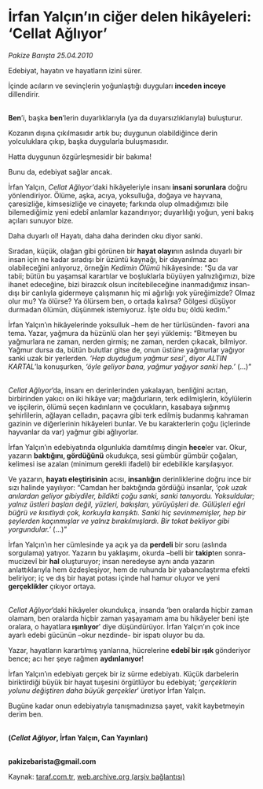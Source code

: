 # İrfan Yalçın’ın ciğer delen hikâyeleri: ‘Cellat Ağlıyor’

*Pakize Barışta 25.04.2010*

<div class="yazi"><p>Edebiyat, hayatın ve hayatların izini sürer. </p>
<p>İçinde acıların ve sevinçlerin yoğunlaştığı duyguları <b>inceden inceye</b> dillendirir.</p>
<p><b><br/>Ben</b>’i, başka <b>ben</b>’lerin duyarlıklarıyla (ya da duyarsızlıklarıyla) buluşturur.</p>
<p>Kozanın dışına çıkılmasıdır artık bu; duygunun olabildiğince derin yolculuklara çıkıp, başka duygularla buluşmasıdır.</p>
<p>Hatta duygunun özgürleşmesidir bir bakıma!</p>
<p>Bunu da, edebiyat sağlar ancak.</p>
<p>İrfan Yalçın, <i>Cellat Ağlıyor’</i>daki hikâyeleriyle insanı<b> insani sorunlara</b> doğru yönlendiriyor. Ölüme, aşka, acıya, yoksulluğa, doğaya ve hayvana, çaresizliğe, kimsesizliğe ve cinayete; farkında olup olmadığımızı bile bilemediğimiz yeni edebî anlamlar kazandırıyor; duyarlılığı yoğun, yeni bakış açıları sunuyor bize.</p>
<p>Daha duyarlı ol! Hayatı, daha daha derinden oku diyor sanki.</p>
<p>Sıradan, küçük, olağan gibi görünen bir <b>hayat olayı</b>nın aslında duyarlı bir insan için ne kadar sıradışı bir üzüntü kaynağı, bir dayanılmaz acı olabileceğini anlıyoruz, örneğin <i>Kedimin Ölümü</i> hikâyesinde: “Şu da var tabii; bütün bu yaşamsal karartılar ve boşluklarla büyüyen yalnızlığımızı, bize ihanet edeceğine, bizi birazcık olsun incitebileceğine inanmadığımız insan-dışı bir canlıyla gidermeye çalışmanın hiç mi ağırlığı yok yüreğimizde? Olmaz olur mu? Ya ölürse? Ya ölürsem ben, o ortada kalırsa? Gölgesi düşüyor durmadan ölümün, düşünmek istemiyoruz. İşte oldu bu; öldü kedim.”</p>
<p>İrfan Yalçın’ın hikâyelerinde yoksulluk –hem de her türlüsünden- favori ana tema. Yazar, yağmura da hüzünlü olan her şeyi yüklemiş: “Bitmeyen bu yağmurlara ne zaman, nerden girmiş; ne zaman, nerden çıkacak, bilmiyor. Yağmur dursa da, bütün bulutlar gitse de, onun üstüne yağmurlar yağıyor sanki uzak bir yerlerden. <i>‘Hep duyduğum yağmur sesi’</i>, diyor <i>ALTIN KARTAL</i>’la konuşurken, <i>‘öyle geliyor bana, yağmur yağıyor sanki hep.’</i> (...)”<i></i></p>
<p><i><br/>Cellat Ağlıyor</i>’da, insanı en derinlerinden yakalayan, benliğini acıtan, birbirinden yakıcı on iki hikâye var; mağdurların, terk edilmişlerin, köylülerin ve işçilerin, ölümü seçen kadınların ve çocukların, kasabaya sığınmış şehirlilerin, ağlayan celladın, paçavra gibi terk edilmiş budanmış kahraman gazinin ve diğerlerinin hikâyeleri bunlar. Ve bu karakterlerin çoğu (içlerinde hayvanlar da var) yağmur gibi ağlıyorlar. </p>
<p>İrfan Yalçın’ın edebiyatında olgunlukla damıtılmış dingin <b>hece</b>ler var. Okur, yazarın <b>baktığını, gördüğünü</b> okudukça, sesi gümbür gümbür çoğalan, kelimesi ise azalan (minimum gerekli ifadeli) bir edebilikle karşılaşıyor.</p>
<p>Ve yazarın, <b>hayatı eleştirisinin</b> acısı, <b>insanlığın</b> derinliklerine doğru ince bir sızı halinde yayılıyor: “Camdan her baktığında gördüğü insanlar, <i>‘çok uzak anılardan geliyor gibiydiler, bildikti çoğu sanki, sanki tanıyordu. Yoksuldular; yalnız üstleri başları değil, yüzleri, bakışları, yürüyüşleri de. Gülüşleri eğri büğrü ve kısıtlıydı çok, korkuyla karışıktı. Sanki hiç sevinmemişler, hep bir şeylerden kaçınmışlar ve yalnız bırakılmışlardı. Bir tokat bekliyor gibi yorgundular.’ </i>(…)”</p>
<p>İrfan Yalçın’ın her cümlesinde ya açık ya da <b>perdeli </b>bir soru (aslında sorgulama) yatıyor. Yazarın bu yaklaşımı, okurda –belli bir <b>takip</b>ten sonra- mucizevî bir <b>hal</b> oluşturuyor; insan neredeyse aynı anda yazarın anlattıklarıyla hem özdeşleşiyor, hem de ruhunda bir yabancılaştırma efekti beliriyor; iç ve dış bir hayat potası içinde hal hamur oluyor ve yeni <b>gerçeklikler</b> çıkıyor ortaya. </p>
<p><i><br/>Cellat Ağlıyor</i>’daki hikâyeler okundukça, insanda ‘ben oralarda hiçbir zaman olamam, ben oralarda hiçbir zaman yaşayamam ama bu hikâyeler beni işte oralara, o hayatlara<b> ışınlıyor</b>’ diye düşündürüyor. İrfan Yalçın’ın çok ince ayarlı edebi gücünün –okur nezdinde- bir ispatı oluyor bu da.</p>
<p>Yazar, hayatların karartılmış yanlarına, hücrelerine <b>edebî bir ışık </b>gönderiyor bence; acı her şeye rağmen <b>aydınlanıyor</b>! </p>
<p>İrfan Yalçın’ın edebiyatı gerçek bir iz sürme edebiyatı. Küçük darbelerin biriktirdiği büyük bir hayat tuşesini örgütlüyor bu edebiyat; ‘<i>gerçeklerin yolunu değiştiren daha büyük gerçekler</i>’ üretiyor İrfan Yalçın.</p>
<p>Bugüne kadar onun edebiyatıyla tanışmadınızsa şayet, vakit kaybetmeyin derim ben.</p>
<p><b><br/>(<i>Cellat Ağlıyor</i>, İrfan Yalçın, Can Yayınları)</b></p><b><br/>pakizebarista@gmail.com</b></div>

Kaynak: [taraf.com.tr](http://www.taraf.com.tr:80/makale/11033.htm), [web.archive.org (arşiv bağlantısı)](http://web.archive.org/web/20100429020833/http://www.taraf.com.tr:80/makale/11033.htm)
